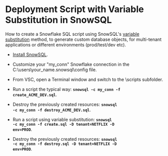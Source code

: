 Deployment Script with Variable Substitution in SnowSQL
=======================================================

How to create a Snowflake SQL script using SnowSQL's [variable substitution](https://docs.snowflake.com/en/user-guide/snowsql-use.html#enabling-variable-substitution) method, to generate custom database objects, for multi-tenant applications or different environments (prod/test/dev etc).

* [Install SnowSQL](https://docs.snowflake.com/en/user-guide/snowsql-install-config.html).  
* Customize your "my_conn" Snowflake connection in the C:\users\your_name\.snowsql\config file.  
* From VSC, open a Terminal window and switch to the \scripts subfolder.

* Run a script the typical way: **<code>snowsql -c my_conn -f create_ACME_DEV.sql</code>**.  
* Destroy the previously created resources: **<code>snowsql -c my_conn -f destroy_ACME_DEV.sql</code>**.

* Run a script using variable substitution: **<code>snowsql -c my_conn -f create.sql -D tenant=NETFLIX -D env=PROD</code>**.  
* Destroy the previously created resources: **<code>snowsql -c my_conn -f destroy.sql -D tenant=NETFLIX -D env=PROD</code>**.  